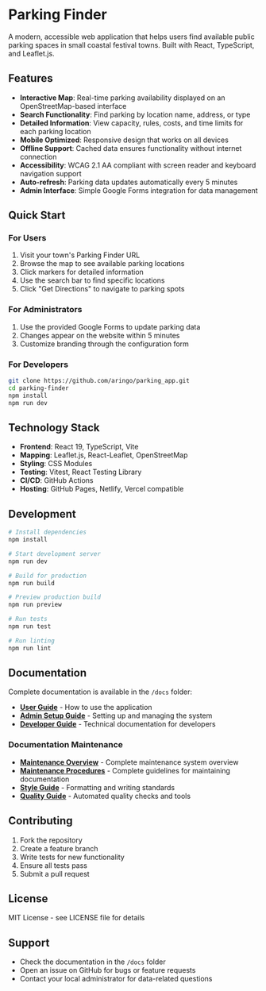 # Parking Finder

A modern, accessible web application that helps users find available public parking spaces in small coastal festival towns. Built with React, TypeScript, and Leaflet.js.

## Features

- **Interactive Map**: Real-time parking availability displayed on an OpenStreetMap-based interface
- **Search Functionality**: Find parking by location name, address, or type
- **Detailed Information**: View capacity, rules, costs, and time limits for each parking location
- **Mobile Optimized**: Responsive design that works on all devices
- **Offline Support**: Cached data ensures functionality without internet connection
- **Accessibility**: WCAG 2.1 AA compliant with screen reader and keyboard navigation support
- **Auto-refresh**: Parking data updates automatically every 5 minutes
- **Admin Interface**: Simple Google Forms integration for data management

## Quick Start

### For Users
1. Visit your town's Parking Finder URL
2. Browse the map to see available parking locations
3. Click markers for detailed information
4. Use the search bar to find specific locations
5. Click "Get Directions" to navigate to parking spots

### For Administrators
1. Use the provided Google Forms to update parking data
2. Changes appear on the website within 5 minutes
3. Customize branding through the configuration form

### For Developers
```bash
git clone https://github.com/aringo/parking_app.git
cd parking-finder
npm install
npm run dev
```

## Technology Stack

- **Frontend**: React 19, TypeScript, Vite
- **Mapping**: Leaflet.js, React-Leaflet, OpenStreetMap
- **Styling**: CSS Modules
- **Testing**: Vitest, React Testing Library
- **CI/CD**: GitHub Actions
- **Hosting**: GitHub Pages, Netlify, Vercel compatible

## Development

```bash
# Install dependencies
npm install

# Start development server
npm run dev

# Build for production
npm run build

# Preview production build
npm run preview

# Run tests
npm run test

# Run linting
npm run lint
```

## Documentation

Complete documentation is available in the `/docs` folder:

- **[User Guide](./docs/USER_GUIDE.md)** - How to use the application
- **[Admin Setup Guide](./docs/ADMIN_SETUP_GUIDE.md)** - Setting up and managing the system
- **[Developer Guide](./docs/DEVELOPER_GUIDE.md)** - Technical documentation for developers

### Documentation Maintenance

- **[Maintenance Overview](./docs/MAINTENANCE_OVERVIEW.md)** - Complete maintenance system overview
- **[Maintenance Procedures](./docs/MAINTENANCE_PROCEDURES.md)** - Complete guidelines for maintaining documentation
- **[Style Guide](./docs/STYLE_GUIDE.md)** - Formatting and writing standards
- **[Quality Guide](./docs/QUALITY_GUIDE.md)** - Automated quality checks and tools

## Contributing

1. Fork the repository
2. Create a feature branch
3. Write tests for new functionality
4. Ensure all tests pass
5. Submit a pull request

## License

MIT License - see LICENSE file for details

## Support

- Check the documentation in the `/docs` folder
- Open an issue on GitHub for bugs or feature requests
- Contact your local administrator for data-related questions
